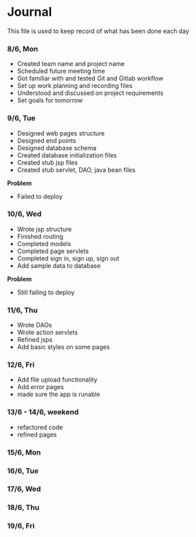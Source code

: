 # Journal

This file is used to keep record of what has been done each day

### 8/6, Mon
- Created team name and project name
- Scheduled future meeting time
- Got familiar with and tested Git and Gitlab workflow
- Set up work planning and recording files
- Understood and discussed on project requirements
- Set goals for tomorrow

### 9/6, Tue
- Designed web pages structure
- Designed end points
- Designed database schema
- Created database initialization files
- Created stub jsp files
- Created stub servlet, DAO, java bean files

**Problem**
- Failed to deploy

### 10/6, Wed
- Wrote jsp structure
- Finished routing
- Completed models
- Completed page servlets
- Completed sign in, sign up, sign out
- Add sample data to database

**Problem**
- Still failing to deploy

### 11/6, Thu
- Wrote DAOs
- Wrote action servlets
- Refined jsps
- Add basic styles on some pages

### 12/6, Fri
- Add file upload functionality
- Add error pages
- made sure the app is runable

### 13/6 - 14/6, weekend
- refactored code
- refined pages

### 15/6, Mon
### 16/6, Tue
### 17/6, Wed
### 18/6, Thu
### 19/6, Fri